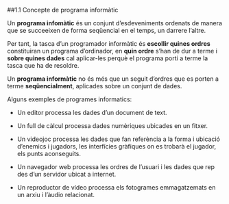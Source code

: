 
##1.1 Concepte de programa informàtic

Un **programa infomàtic** és un conjunt d’esdeveniments ordenats de manera que se succeeixen de forma seqüencial en el temps, un darrere l’altre.

Per tant, la tasca d’un programador informàtic és **escollir quines ordres** constituiran un programa d’ordinador, en **quin ordre** s’han de dur a terme i **sobre quines dades** cal aplicar-les perquè el programa porti a terme la tasca que ha de resoldre.

Un **programa informàtic** no és més que un seguit d’ordres que es porten a terme **seqüencialment**, aplicades sobre un conjunt de dades.

Alguns exemples de programes informatics:

* Un editor processa les dades d’un document de text.

* Un full de càlcul processa dades numèriques ubicades en un fitxer.

* Un videojoc processa les dades que fan referència a la forma i ubicació d’enemics i jugadors, les interfícies gràfiques on es trobarà el jugador, els punts aconseguits.

* Un navegador web processa les ordres de l’usuari i les dades que rep des d’un servidor ubicat a internet.

* Un reproductor de vídeo processa els fotogrames emmagatzemats en un arxiu i l’àudio relacionat.
